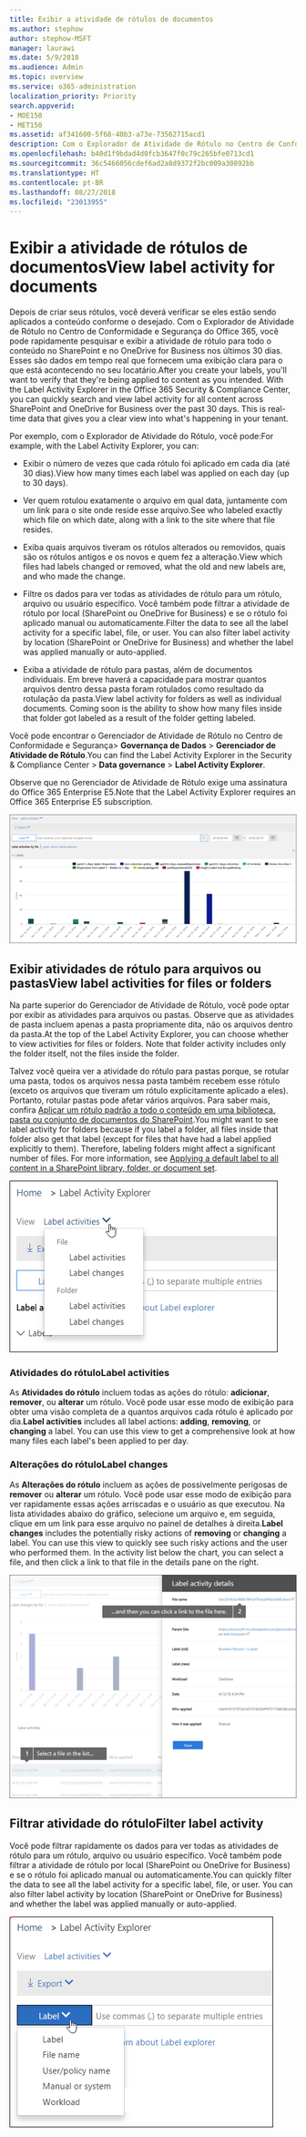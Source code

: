 ```yaml
---
title: Exibir a atividade de rótulos de documentos
ms.author: stephow
author: stephow-MSFT
manager: laurawi
ms.date: 5/9/2018
ms.audience: Admin
ms.topic: overview
ms.service: o365-administration
localization_priority: Priority
search.appverid:
- MOE150
- MET150
ms.assetid: af341600-5f68-40b3-a73e-73562715acd1
description: Com o Explorador de Atividade de Rótulo no Centro de Conformidade e Segurança do Office 365, você pode rapidamente pesquisar e exibir a atividade de rótulo para todo o conteúdo no SharePoint e no OneDrive for Business nos últimos 30 dias. Esses são dados em tempo real que fornecem uma exibição clara para o que está acontecendo no seu locatário.
ms.openlocfilehash: b40d1f9bdad4d0fcb3647f0c79c265bfe0713cd1
ms.sourcegitcommit: 36c5466056cdef6ad2a8d9372f2bc009a30892bb
ms.translationtype: HT
ms.contentlocale: pt-BR
ms.lasthandoff: 08/27/2018
ms.locfileid: "23013955"
---
```

# <a name="view-label-activity-for-documents"></a><span data-ttu-id="9a2de-104">Exibir a atividade de rótulos de documentos</span><span class="sxs-lookup"><span data-stu-id="9a2de-104">View label activity for documents</span></span>

<span data-ttu-id="9a2de-p102">Depois de criar seus rótulos, você deverá verificar se eles estão sendo aplicados a conteúdo conforme o desejado. Com o Explorador de Atividade de Rótulo no Centro de Conformidade e Segurança do Office 365, você pode rapidamente pesquisar e exibir a atividade de rótulo para todo o conteúdo no SharePoint e no OneDrive for Business nos últimos 30 dias. Esses são dados em tempo real que fornecem uma exibição clara para o que está acontecendo no seu locatário.</span><span class="sxs-lookup"><span data-stu-id="9a2de-p102">After you create your labels, you'll want to verify that they're being applied to content as you intended. With the Label Activity Explorer in the Office 365 Security &amp; Compliance Center, you can quickly search and view label activity for all content across SharePoint and OneDrive for Business over the past 30 days. This is real-time data that gives you a clear view into what's happening in your tenant.</span></span>
  
<span data-ttu-id="9a2de-108">Por exemplo, com o Explorador de Atividade do Rótulo, você pode:</span><span class="sxs-lookup"><span data-stu-id="9a2de-108">For example, with the Label Activity Explorer, you can:</span></span>
  
- <span data-ttu-id="9a2de-109">Exibir o número de vezes que cada rótulo foi aplicado em cada dia (até 30 dias).</span><span class="sxs-lookup"><span data-stu-id="9a2de-109">View how many times each label was applied on each day (up to 30 days).</span></span>
    
- <span data-ttu-id="9a2de-110">Ver quem rotulou exatamente o arquivo em qual data, juntamente com um link para o site onde reside esse arquivo.</span><span class="sxs-lookup"><span data-stu-id="9a2de-110">See who labeled exactly which file on which date, along with a link to the site where that file resides.</span></span>
    
- <span data-ttu-id="9a2de-111">Exiba quais arquivos tiveram os rótulos alterados ou removidos, quais são os rótulos antigos e os novos e quem fez a alteração.</span><span class="sxs-lookup"><span data-stu-id="9a2de-111">View which files had labels changed or removed, what the old and new labels are, and who made the change.</span></span>
    
- <span data-ttu-id="9a2de-p103">Filtre os dados para ver todas as atividades de rótulo para um rótulo, arquivo ou usuário específico. Você também pode filtrar a atividade de rótulo por local (SharePoint ou OneDrive for Business) e se o rótulo foi aplicado manual ou automaticamente.</span><span class="sxs-lookup"><span data-stu-id="9a2de-p103">Filter the data to see all the label activity for a specific label, file, or user. You can also filter label activity by location (SharePoint or OneDrive for Business) and whether the label was applied manually or auto-applied.</span></span>
    
- <span data-ttu-id="9a2de-p104">Exiba a atividade de rótulo para pastas, além de documentos individuais. Em breve haverá a capacidade para mostrar quantos arquivos dentro dessa pasta foram rotulados como resultado da rotulação da pasta.</span><span class="sxs-lookup"><span data-stu-id="9a2de-p104">View label activity for folders as well as individual documents. Coming soon is the ability to show how many files inside that folder got labeled as a result of the folder getting labeled.</span></span>
    
<span data-ttu-id="9a2de-116">Você pode encontrar o Gerenciador de Atividade de Rótulo no Centro de Conformidade e Segurança\> **Governança de Dados** \> **Gerenciador de Atividade de Rótulo**.</span><span class="sxs-lookup"><span data-stu-id="9a2de-116">You can find the Label Activity Explorer in the Security &amp; Compliance Center \> **Data governance** \> **Label Activity Explorer**.</span></span>
  
<span data-ttu-id="9a2de-117">Observe que no Gerenciador de Atividade de Rótulo exige uma assinatura do Office 365 Enterprise E5.</span><span class="sxs-lookup"><span data-stu-id="9a2de-117">Note that the Label Activity Explorer requires an Office 365 Enterprise E5 subscription.</span></span>
  
![Explorador de Atividade de Rótulo](media/671ca0cd-1457-40b4-9917-b663360afd95.png)
  
## <a name="view-label-activities-for-files-or-folders"></a><span data-ttu-id="9a2de-119">Exibir atividades de rótulo para arquivos ou pastas</span><span class="sxs-lookup"><span data-stu-id="9a2de-119">View label activities for files or folders</span></span>

<span data-ttu-id="9a2de-p105">Na parte superior do Gerenciador de Atividade de Rótulo, você pode optar por exibir as atividades para arquivos ou pastas. Observe que as atividades de pasta incluem apenas a pasta propriamente dita, não os arquivos dentro da pasta.</span><span class="sxs-lookup"><span data-stu-id="9a2de-p105">At the top of the Label Activity Explorer, you can choose whether to view activities for files or folders. Note that folder activity includes only the folder itself, not the files inside the folder.</span></span>
  
<span data-ttu-id="9a2de-p106">Talvez você queira ver a atividade do rótulo para pastas porque, se rotular uma pasta, todos os arquivos nessa pasta também recebem esse rótulo (exceto os arquivos que tiveram um rótulo explicitamente aplicado a eles). Portanto, rotular pastas pode afetar vários arquivos. Para saber mais, confira [Aplicar um rótulo padrão a todo o conteúdo em uma biblioteca, pasta ou conjunto de documentos do SharePoint](labels.md#applying-a-default-label-to-all-content-in-a-sharepoint-library-folder-or-document-set).</span><span class="sxs-lookup"><span data-stu-id="9a2de-p106">You might want to see label activity for folders because if you label a folder, all files inside that folder also get that label (except for files that have had a label applied explicitly to them). Therefore, labeling folders might affect a significant number of files. For more information, see [Applying a default label to all content in a SharePoint library, folder, or document set](labels.md#applying-a-default-label-to-all-content-in-a-sharepoint-library-folder-or-document-set).</span></span>
  
![Menu suspenso mostrando as atividades do rótulo para arquivos e pastas](media/11030584-f52d-49eb-86f3-7ead16a3b704.png)
  
### <a name="label-activities"></a><span data-ttu-id="9a2de-126">Atividades do rótulo</span><span class="sxs-lookup"><span data-stu-id="9a2de-126">Label activities</span></span>

 <span data-ttu-id="9a2de-p107">As **Atividades do rótulo** incluem todas as ações do rótulo: **adicionar**, **remover**, ou **alterar** um rótulo. Você pode usar esse modo de exibição para obter uma visão completa de a quantos arquivos cada rótulo é aplicado por dia.</span><span class="sxs-lookup"><span data-stu-id="9a2de-p107">**Label activities** includes all label actions: **adding**, **removing**, or **changing** a label. You can use this view to get a comprehensive look at how many files each label's been applied to per day.</span></span> 
  
### <a name="label-changes"></a><span data-ttu-id="9a2de-129">Alterações do rótulo</span><span class="sxs-lookup"><span data-stu-id="9a2de-129">Label changes</span></span>

 <span data-ttu-id="9a2de-p108">As **Alterações do rótulo** incluem as ações de possivelmente perigosas de **remover** ou **alterar** um rótulo. Você pode usar esse modo de exibição para ver rapidamente essas ações arriscadas e o usuário as que executou. Na lista atividades abaixo do gráfico, selecione um arquivo e, em seguida, clique em um link para esse arquivo no painel de detalhes à direita.</span><span class="sxs-lookup"><span data-stu-id="9a2de-p108">**Label changes** includes the potentially risky actions of **removing** or **changing** a label. You can use this view to quickly see such risky actions and the user who performed them. In the activity list below the chart, you can select a file, and then click a link to that file in the details pane on the right.</span></span> 
  
![Painel de detalhes para atividade de rótulos](media/eb580fd4-b5be-4fda-9ba5-c1256777310d.png)
  
## <a name="filter-label-activity"></a><span data-ttu-id="9a2de-134">Filtrar atividade do rótulo</span><span class="sxs-lookup"><span data-stu-id="9a2de-134">Filter label activity</span></span>

<span data-ttu-id="9a2de-p109">Você pode filtrar rapidamente os dados para ver todas as atividades de rótulo para um rótulo, arquivo ou usuário específico. Você também pode filtrar a atividade de rótulo por local (SharePoint ou OneDrive for Business) e se o rótulo foi aplicado manual ou automaticamente.</span><span class="sxs-lookup"><span data-stu-id="9a2de-p109">You can quickly filter the data to see all the label activity for a specific label, file, or user. You can also filter label activity by location (SharePoint or OneDrive for Business) and whether the label was applied manually or auto-applied.</span></span>
  
![Filtros para atividade do rótulo](media/9de92985-120f-48b4-96a7-ef7ec8a71ff0.png)
  

